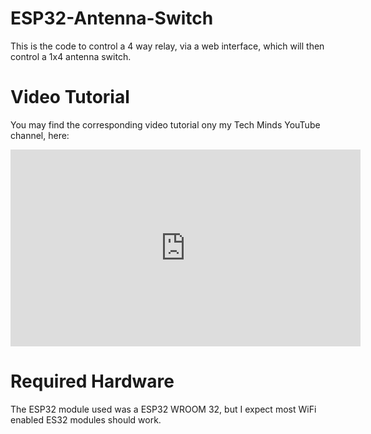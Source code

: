 # ESP32-Antenna-Switch

This is the code to control a 4 way relay, via a web interface, which will then control a 1x4 antenna switch.

# Video Tutorial

You may find the corresponding video tutorial ony my Tech Minds YouTube channel, here: 
<iframe width="560" height="315" src="https://www.youtube.com/embed/UB6Tlh_ZC4s" frameborder="0" allow="accelerometer; autoplay; clipboard-write; encrypted-media; gyroscope; picture-in-picture" allowfullscreen></iframe>

# Required Hardware

The ESP32 module used was a ESP32 WROOM 32, but I expect most WiFi enabled ES32 modules should work.
